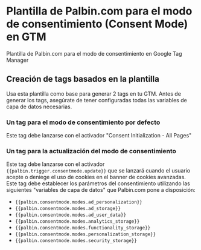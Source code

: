 # Plantilla de Palbin.com para el modo de consentimiento (Consent Mode) en GTM
Plantilla de Palbin.com para el modo de consentimiento en Google Tag Manager

## Creación de tags basados en la plantilla
Usa esta plantilla como base para generar 2 tags en tu GTM. Antes de generar los tags, asegúrate de tener configuradas todas las variables de capa de datos necesarias.

### Un tag para el modo de consentimiento por defecto
Este tag debe lanzarse con el activador "Consent Initialization - All Pages"

### Un tag para la actualización del modo de consentimiento
Este tag debe lanzarse con el activador `{{palbin.trigger.consentmode.update}}` que se lanzará cuando el usuario acepte o deniege el uso de cookies en el banner de cookies avanzadas.
Este tag debe establecer los parámetros del consentimiento utilizando las siguientes "variables de capa de datos" que Palbin.com pone a disposición:
- `{{palbin.consentmode.modes.ad_personalization}}`
- `{{palbin.consentmode.modes.ad_storage}}`
- `{{palbin.consentmode.modes.ad_user_data}}`
- `{{palbin.consentmode.modes.analytics_storage}}`
- `{{palbin.consentmode.modes.functionality_storage}}`
- `{{palbin.consentmode.modes.personalization_storage}}`
- `{{palbin.consentmode.modes.security_storage}}`
